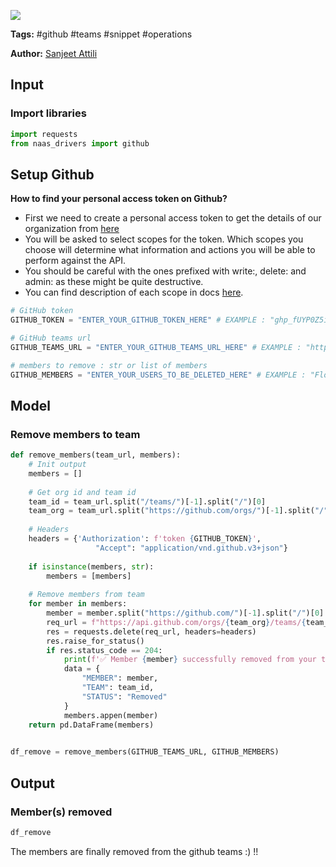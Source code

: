 <a href="https://app.naas.ai/user-redirect/naas/downloader?url=https://raw.githubusercontent.com/jupyter-naas/awesome-notebooks/master/GitHub/GitHub_Remove_member_from_team.ipynb" target="_parent"><img src="https://naasai-public.s3.eu-west-3.amazonaws.com/open_in_naas.svg"/></a>

**Tags:** #github #teams #snippet #operations

**Author:** [Sanjeet Attili](https://linkedin.com/in/sanjeet-attili-760bab190/)


## Input

### Import libraries


```python
import requests
from naas_drivers import github
```

## Setup Github
**How to find your personal access token on Github?**

- First we need to create a personal access token to get the details of our organization from [here](https://github.com/settings/tokens)
- You will be asked to select scopes for the token. Which scopes you choose will determine what information and actions you will be able to perform against the API.
- You should be careful with the ones prefixed with write:, delete: and admin: as these might be quite destructive.
- You can find description of each scope in docs [here](https://docs.github.com/en/developers/apps/building-oauth-apps/scopes-for-oauth-apps).


```python
# GitHub token
GITHUB_TOKEN = "ENTER_YOUR_GITHUB_TOKEN_HERE" # EXAMPLE : "ghp_fUYP0Z5i29AG4ggX8owctGnHU**********"

# GitHub teams url
GITHUB_TEAMS_URL = "ENTER_YOUR_GITHUB_TEAMS_URL_HERE" # EXAMPLE : "https://github.com/orgs/jupyter-naas/teams/opensource-contributors"

# members to remove : str or list of members
GITHUB_MEMBERS = "ENTER_YOUR_USERS_TO_BE_DELETED_HERE" # EXAMPLE : "FlorentLvr" or ["FlorentLvr", "Dr0p42"]
```

## Model

### Remove members to team


```python
def remove_members(team_url, members):
    # Init output
    members = []
    
    # Get org id and team id
    team_id = team_url.split("/teams/")[-1].split("/")[0]
    team_org = team_url.split("https://github.com/orgs/")[-1].split("/")[0]
    
    # Headers
    headers = {'Authorization': f'token {GITHUB_TOKEN}',
                   "Accept": "application/vnd.github.v3+json"}
    
    if isinstance(members, str):
        members = [members]
    
    # Remove members from team
    for member in members:
        member = member.split("https://github.com/")[-1].split("/")[0]
        req_url = f"https://api.github.com/orgs/{team_org}/teams/{team_id}/memberships/{member}"
        res = requests.delete(req_url, headers=headers)
        res.raise_for_status()
        if res.status_code == 204:
            print(f'✅ Member {member} successfully removed from your team {team_id}')
            data = {
                "MEMBER": member,
                "TEAM": team_id,
                "STATUS": "Removed"
            }
            members.appen(member)
    return pd.DataFrame(members)
    

df_remove = remove_members(GITHUB_TEAMS_URL, GITHUB_MEMBERS)
```

## Output

### Member(s) removed


```python
df_remove
```

The members are finally removed from the github teams :) !!
